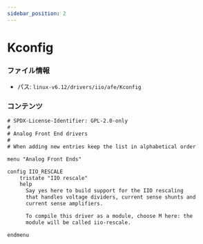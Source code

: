 ```yaml
---
sidebar_position: 2
---
```

# Kconfig

### ファイル情報

- パス: `linux-v6.12/drivers/iio/afe/Kconfig`

### コンテンツ

```txt
# SPDX-License-Identifier: GPL-2.0-only
#
# Analog Front End drivers
#
# When adding new entries keep the list in alphabetical order

menu "Analog Front Ends"

config IIO_RESCALE
	tristate "IIO rescale"
	help
	  Say yes here to build support for the IIO rescaling
	  that handles voltage dividers, current sense shunts and
	  current sense amplifiers.

	  To compile this driver as a module, choose M here: the
	  module will be called iio-rescale.

endmenu

```

